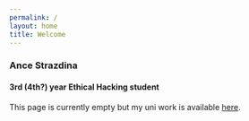 ```yaml
---
permalink: /
layout: home
title: Welcome
---
```


### Ance Strazdina
#### 3rd (4th?) year Ethical Hacking student
This page is currently empty but my uni work is available [here](https://antinatura.github.io/uni/).
